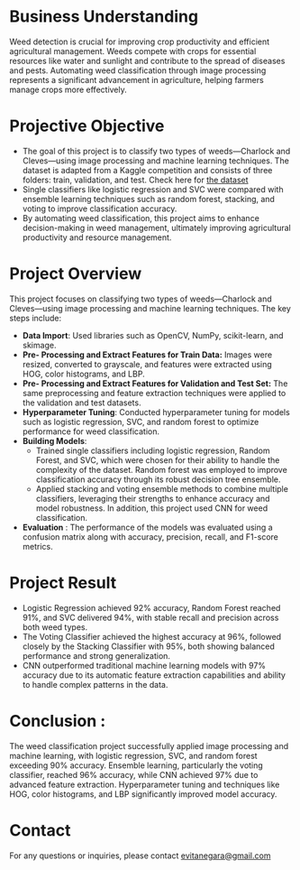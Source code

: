 # Business Understanding 
Weed detection is crucial for improving crop productivity and efficient agricultural management. Weeds compete with crops for essential resources like water and sunlight and contribute to the spread of diseases and pests. Automating weed classification through image processing represents a significant advancement in agriculture, helping farmers manage crops more effectively. 

# Projective Objective 
- The goal of this project is to classify two types of weeds—Charlock and Cleves—using image processing and machine learning techniques. The dataset is adapted from a Kaggle competition and consists of three folders: train, validation, and test. Check here for [the dataset](https://www.kaggle.com/c/plant-seedlings-classification/data)
- Single classifiers like logistic regression and SVC were compared with ensemble learning techniques such as random forest, stacking, and voting to improve classification accuracy.
- By automating weed classification, this project aims to enhance decision-making in weed management, ultimately improving agricultural productivity and resource management.

# Project Overview 
This project focuses on classifying two types of weeds—Charlock and Cleves—using image processing and machine learning techniques. The key steps include:
- **Data Import**: Used libraries such as OpenCV, NumPy, scikit-learn, and skimage.
- **Pre- Processing and Extract Features for Train Data:** Images were resized, converted to grayscale, and features were extracted using HOG, color histograms, and LBP.
- **Pre- Processing and Extract Features for Validation and Test Set:**
The same preprocessing and feature extraction techniques were applied to the validation and test datasets.
- **Hyperparameter Tuning**: Conducted hyperparameter tuning for models such as logistic regression, SVC, and random forest to optimize performance for weed classification.
- **Building Models**:
  - Trained single classifiers including logistic regression, Random Forest,  and SVC, which were chosen for their ability to handle the complexity of the dataset. Random forest was employed to improve classification accuracy through its robust decision tree ensemble.
  - Applied stacking and voting ensemble methods to combine multiple classifiers, leveraging their strengths to enhance accuracy and model robustness. In addition, this project used CNN for weed classification. 
- **Evaluation** : The performance of the models was evaluated using a confusion matrix along with accuracy, precision, recall, and F1-score metrics.

# Project Result
-	Logistic Regression achieved 92% accuracy, Random Forest reached 91%, and SVC delivered 94%, with stable recall and precision across both weed types.
-	The Voting Classifier achieved the highest accuracy at 96%, followed closely by the Stacking Classifier with 95%, both showing balanced performance and strong generalization.
-	CNN outperformed traditional machine learning models with 97% accuracy due to its automatic feature extraction capabilities and ability to handle complex patterns in the data.
  
# Conclusion : 
The weed classification project successfully applied image processing and machine learning, with logistic regression, SVC, and random forest exceeding 90% accuracy. Ensemble learning, particularly the voting classifier, reached 96% accuracy, while CNN achieved 97% due to advanced feature extraction. Hyperparameter tuning and techniques like HOG, color histograms, and LBP significantly improved model accuracy.

# Contact
For any questions or inquiries, please contact evitanegara@gmail.com
